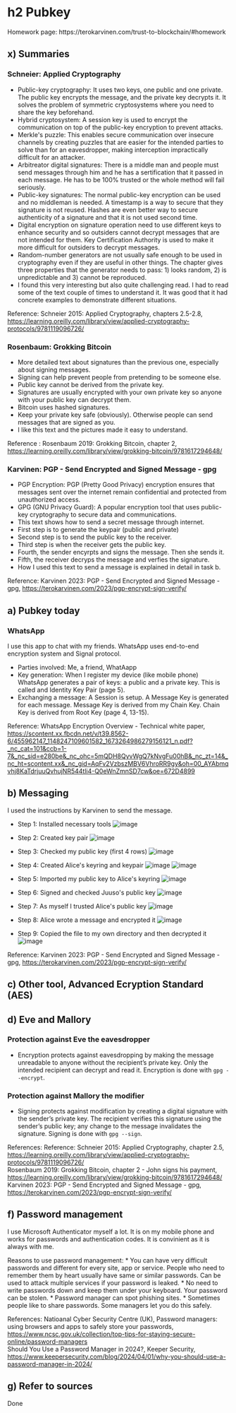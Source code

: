 # h2 Pubkey
<p>Homework page: https://terokarvinen.com/trust-to-blockchain/#homework</p>

## x) Summaries
### Schneier: Applied Cryptography
* Public-key cryptography: It uses two keys, one public and one private. The public key encrypts the message, and the private key decrypts it. It solves the problem of symmetric cryptosystems where you need to share the key beforehand.
* Hybrid cryptosystem: A session key is used to encrypt the communication on top of the public-key encryption to prevent attacks.
* Merkle's puzzle: This enables secure communication over insecure channels by creating puzzles that are easier for the intended parties to solve than for an eavesdropper, making interception impractically difficult for an attacker.
* Arbitreator digital signatures: There is a middle man and people must send messages through him and he has a sertification that it passed in each message. He has to be 100% trusted or the whole method will fail seriously.
* Public-key signatures: The normal public-key encryption can be used and no middleman is needed. A timestamp is a way to secure that they signature is not reused. Hashes are even better way to secure authenticity of a signature and that it is not used second time.
* Digital encryption on signature operation need to use different keys to enhance security and so outsiders cannot decrypt messages that are not intended for them. Key Certification Authority is used to make it more difficult for outsiders to decrypt messages.
* Random-number generators are not usually safe enough to be used in cryptography even if they are useful in other things. The chapter gives three properties that the generator needs to pass: 1) looks random, 2) is unpredictable and 3) cannot be reproduced.
* I found this very interesting but also quite challenging read. I had to read some of the text couple of times to understand it. It was good that it had concrete examples to demonstrate different situations.

Reference: Schneier 2015: Applied Cryptography, chapters 2.5-2.8, https://learning.oreilly.com/library/view/applied-cryptography-protocols/9781119096726/

### Rosenbaum: Grokking Bitcoin
* More detailed text about signatures than the previous one, especially about signing messages.
* Signing can help prevent people from pretending to be someone else.
* Public key cannot be derived from the private key.
* Signatures are usually encrypted with your own private key so anyone with your public key can decrypt them.
* Bitcoin uses hashed signatures.
* Keep your private key safe (obviously). Otherwise people can send messages that are signed as you.
* I like this text and the pictures made it easy to understand.

Reference : Rosenbaum 2019: Grokking Bitcoin, chapter 2, https://learning.oreilly.com/library/view/grokking-bitcoin/9781617294648/

### Karvinen: PGP - Send Encrypted and Signed Message - gpg
* PGP Encryption: PGP (Pretty Good Privacy) encryption ensures that messages sent over the internet remain confidential and protected from unauthorized access.
* GPG (GNU Privacy Guard): A popular encryption tool that uses public-key cryptography to secure data and communications.
* This text shows how to send a secret message through internet.
* First step is to generate the keypair (public and private)
* Second step is to send the public key to the receiver.
* Third step is when the receiver gets the public key.
* Fourth, the sender encyrpts and signs the message. Then she sends it.
* Fifth, the receiver decryps the message and verfies the signature.
* How I used this text to send a message is explained in detail in task b.

Reference: Karvinen 2023: PGP - Send Encrypted and Signed Message - gpg, https://terokarvinen.com/2023/pgp-encrypt-sign-verify/

## a) Pubkey today  
### WhatsApp
<p>I use this app to chat with my friends. WhatsApp uses end-to-end encryption system and Signal protocol.</p>

* Parties involved: Me, a friend, WhatAapp
* Key generation: When I register my device (like mobile phone) WhatsApp generates a pair of keys: a public and a private key. This is called and Identity Key Pair (page 5).
* Exchanging a message: A Session is setup. A Message Key is generated for each message. Message Key is derived from my Chain Key. Chain Key is derived from Root Key (page 4, 13-15).

Reference: WhatsApp Encryption Overview - Technical white paper, https://scontent.xx.fbcdn.net/v/t39.8562-6/455962147_1148247109601582_1673264986279156121_n.pdf?_nc_cat=101&ccb=1-7&_nc_sid=e280be&_nc_ohc=5mQDH8QyvWgQ7kNvgFu00hB&_nc_zt=14&_nc_ht=scontent.xx&_nc_gid=AqFv2VzbszMBV6VhroRR9gy&oh=00_AYAbmqvhj8KaTdrjuuQvhujNR544tli4-Q0eWnZmnSD7cw&oe=672D4899

## b) Messaging
<p>I used the instructions by Karvinen to send the message.</p>

* Step 1: Installed necessary tools
![image](https://github.com/user-attachments/assets/5aadabb4-a91a-480e-98d8-1c2526963d97)

* Step 2: Created key pair
![image](https://github.com/user-attachments/assets/c8c5a5c2-40ff-43b0-a313-ca0f412be572)

* Step 3: Checked my public key (first 4 rows)
![image](https://github.com/user-attachments/assets/07a5cb8d-fa2b-4181-95d0-4f953de85313)

* Step 4: Created Alice's keyring and keypair
![image](https://github.com/user-attachments/assets/f389b9b2-aeb0-48c9-83af-10a65a9d893d)
![image](https://github.com/user-attachments/assets/21e1b06c-e30c-4d4c-a686-5802a23c109c)

* Step 5: Imported my public key to Alice's keyring
![image](https://github.com/user-attachments/assets/67425430-debc-4609-bd4b-368c20af27ab)

* Step 6: Signed and checked Juuso's public key
![image](https://github.com/user-attachments/assets/cf55ff38-52a4-4ca2-851b-d95b918e3bd2)

* Step 7: As myself I trusted Alice's public key
![image](https://github.com/user-attachments/assets/fa45bc18-fec6-4287-96b3-aeeff63e8410)

* Step 8: Alice wrote a message and encrypted it
![image](https://github.com/user-attachments/assets/d400c8e1-5fdb-4be4-9907-8906b179e12c)

* Step 9: Copied the file to my own directory and then decrypted it
![image](https://github.com/user-attachments/assets/de07e449-7dfc-41c2-88b4-49e4844ad3d6)

Reference: Karvinen 2023: PGP - Send Encrypted and Signed Message - gpg, https://terokarvinen.com/2023/pgp-encrypt-sign-verify/

## c) Other tool, Advanced Ecryption Standard (AES)
<p></p>

## d) Eve and Mallory
### Protection against Eve the eavesdropper
* Encryption protects against eavesdropping by making the message unreadable to anyone without the recipient’s private key. Only the intended recipient can decrypt and read it. Encryption is done with `gpg --encrypt`.

### Protection against Mallory the modifier
* Signing protects against modification by creating a digital signature with the sender’s private key. The recipient verifies this signature using the sender’s public key; any change to the message invalidates the signature. Signing is done with `gpg --sign`.

References: 
Reference: Schneier 2015: Applied Cryptography, chapter 2.5, https://learning.oreilly.com/library/view/applied-cryptography-protocols/9781119096726/
<br>
Rosenbaum 2019: Grokking Bitcoin, chapter 2 - John signs his payment, https://learning.oreilly.com/library/view/grokking-bitcoin/9781617294648/
<br>
Karvinen 2023: PGP - Send Encrypted and Signed Message - gpg, https://terokarvinen.com/2023/pgp-encrypt-sign-verify/

## f) Password management
<p>I use Microsoft Authenticator myself a lot. It is on my mobile phone and works for passwords and authentication codes. It is convinient as it is always with me.</p>
Reasons to use password management:
* You can have very difficult passwords and different for every site, app or service. People who need to remember them by heart usually have same or similar passwords. Can be used to attack multiple services if your password is leaked.
* No need to write passwords down and keep them under your keyboard. Your password can be stolen.
* Password manager can spot phishing sites.
* Sometimes people like to share passwords. Some managers let you do this safely.

References: Natioanal Cyber Security Centre (UK), Password managers: using browsers and apps to safely store your passwords, https://www.ncsc.gov.uk/collection/top-tips-for-staying-secure-online/password-managers
<br>
Should You Use a Password Manager in 2024?, Keeper Security, https://www.keepersecurity.com/blog/2024/04/01/why-you-should-use-a-password-manager-in-2024/

## g) Refer to sources
<p>Done</p>


